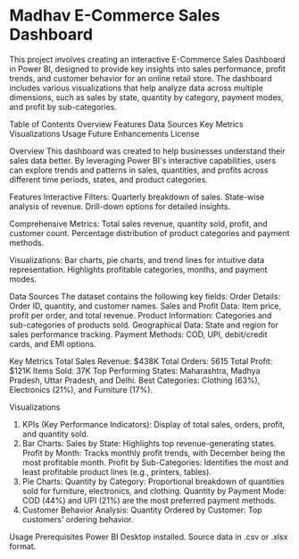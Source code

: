 # Madhav E-Commerce Sales Dashboard

This project involves creating an interactive E-Commerce Sales Dashboard in Power BI, designed to provide key insights into sales performance, profit trends, and customer behavior for an online retail store. The dashboard includes various visualizations that help analyze data across multiple dimensions, such as sales by state, quantity by category, payment modes, and profit by sub-categories.

Table of Contents
Overview
Features
Data Sources
Key Metrics
Visualizations
Usage
Future Enhancements
License

Overview
This dashboard was created to help businesses understand their sales data better. By leveraging Power BI's interactive capabilities, users can explore trends and patterns in sales, quantities, and profits across different time periods, states, and product categories.

Features
Interactive Filters:
Quarterly breakdown of sales.
State-wise analysis of revenue.
Drill-down options for detailed insights.

Comprehensive Metrics:
Total sales revenue, quantity sold, profit, and customer count.
Percentage distribution of product categories and payment methods.

Visualizations:
Bar charts, pie charts, and trend lines for intuitive data representation.
Highlights profitable categories, months, and payment modes.

Data Sources
The dataset contains the following key fields:
Order Details: Order ID, quantity, and customer names.
Sales and Profit Data: Item price, profit per order, and total revenue.
Product Information: Categories and sub-categories of products sold.
Geographical Data: State and region for sales performance tracking.
Payment Methods: COD, UPI, debit/credit cards, and EMI options.

Key Metrics
Total Sales Revenue: $438K
Total Orders: 5615
Total Profit: $121K
Items Sold: 37K
Top Performing States: Maharashtra, Madhya Pradesh, Uttar Pradesh, and Delhi.
Best Categories: Clothing (63%), Electronics (21%), and Furniture (17%).

Visualizations
1. KPIs (Key Performance Indicators):
Display of total sales, orders, profit, and quantity sold.
2. Bar Charts:
Sales by State: Highlights top revenue-generating states.
Profit by Month: Tracks monthly profit trends, with December being the most profitable month.
Profit by Sub-Categories: Identifies the most and least profitable product lines (e.g., printers, tables).
3. Pie Charts:
Quantity by Category: Proportional breakdown of quantities sold for furniture, electronics, and clothing.
Quantity by Payment Mode: COD (44%) and UPI (21%) are the most preferred payment methods.
4. Customer Behavior Analysis:
Quantity Ordered by Customer: Top customers' ordering behavior.

Usage
Prerequisites
Power BI Desktop installed.
Source data in .csv or .xlsx format.
